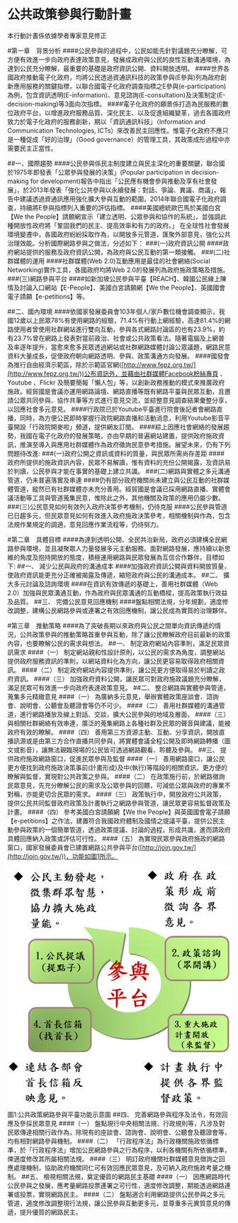 # 公共政策參與行動計畫
本行動計畫係依據學者專家意見修正

#第一章　背景分析
####公民參與的過程中，公民如能先針對議題充分瞭解，可方便有效進一步向政府表達政策意見，發展成政府與公民的良性互動溝通環境，為達到公民充分瞭解，最重要的基礎是政府資訊公開、資料開放透明。
####世界各國政府推動電子化政府，均將公民透過資通訊科技的政策參與(E參與)列為政府創新應用服務的關鍵指標，以聯合國電子化政府調查指標之E參與(e-participation)為例，包含資訊透明(E-information)、意見諮詢(E-consultation)及決策制定(E-decision-making)等3面向次指標。
####電子化政府的願景係打造為民服務的數位政府平台，以增進政府服務品質、深化民主、以及促進組織變革，過去各國政府致力於電子化政府的服務創新，期以「資訊通訊科技」（Information and Communication Technologies, ICTs）來改善民主回應性。惟電子化政府不應只是一種促成「好的治理」（Good governance）的管理工具，其政策成形過程中亦需要民主正當性。

##一、國際趨勢
####公民參與係民主制度建立與民主深化的重要關鍵，聯合國於1975年即發表「公眾參與發展的決策」(Popular participation in decision-making for development)報告中指出「公民應有機會參與推動及享有社會發展」，於2013年發表「強化公共參與以永續發展：對話、爭論、異議、商議」，報告中建議透過資通訊應用強化擴大參與互動的範圍，2014年聯合國電子化政府調查，持續將E參與指標列入重要的評估指標。
####美國總統歐巴馬於美國白宮【We the People】請願網宣示「建立透明、公眾參與和協作的系統」，並強調此種開放性政府將「鞏固我們的民主、提高效率和有力的政府。」 在全球性社會發展環境變遷中，各國政府紛紛採取作為，以開放多元管道，匯聚外部意見，強化公共治理效能。分析國際網路參與之做法，分述如下：
###(一)政府資訊公開
####政府網站提供的服務及政府資訊公開，為政府與公民互動的第一類接觸。
###(二)社群媒體的運用
####社群媒體(Web 2.0)互動應用是最佳的社會網絡(Social Networking)實作工具，各國政府均將Web 2.0的發展列為政府施政策略及措施。
###(三)網路參與平台
####如新加坡公民參與平臺【REACH】、韓國公民線上陳情及討論入口網站【E-People】、美國白宮請願網【We the People】、英國國會電子請願【e-petitions】等。

##二、國內環境
####依國家發展委員會103年個人/家戶數位機會調查顯示，我國12歲以上民眾78%有使用網路的經驗，71.4%有行動上網經驗，高達81.4%的網路使用者曾使用社群網站進行雙向互動，參與各式網路討論區的也有23.9%，約有23.7%曾在網路上發表對當前政治、社會或公共政策看法。隨著電腦及上網普及率逐年提升，當愈來愈多民眾透過網站或社群網路媒體討論公眾議題，網路民意資料大量成長，促使政府朝向網路透明、參與、政策溝通方向發展。
####國發會為推行自由經濟示範區，除於示範區官網([http://www.fepz.org.tw/](http://www.fepz.org.tw/))公布資訊外，並藉由社群媒體Facebook粉絲專頁 、Youtube 、Flickr 及簡要簡報「懶人包」等，以創新政務推動的模式來推廣政府施政。經貿國是會議亦運用網路論壇、網路直播等既有網路平臺與民眾互動，且邀請公眾共同參與、協作共筆等方式進行意見交流，並綜整意見調查結果彙整分享，以回應社會多元意見。
####行政院已於Youtube平臺進行院會後記者會網路直播，同時，為方便公民即時掌握行政院網路直播和活動消息，利用Youtube影音平臺開設「行政院開麥啦」頻道，提供網友訂閱。
####綜上因應社會網絡的發展趨勢，我國在電子化政府的發展策略，亦由早期的普遍網站建置，提供政府施政資訊，推演至導入與應用社群媒體作為政府徵詢民意參考措施。展望未來，仍有下列問題待改進:
###(一)政府公開之資訊或資料的質量，與民眾所需尚存差距
####政府所提供的施政資訊內容，民眾不易解讀，惟有資料的充份公開揭露，及資訊易於判讀，公民參與才能在事實的基礎上建立共識。
###(二)網路與實體之多元溝通管道，仍未普遍落實及串連
####仍有部分政府機關尚未建立與公民互動的社群媒體管道，縱然已有社群媒體亦未充分善用。經貿國是會議已採用網路直播、實體會議活動等工具與管道蒐集民意，惟除此之外，其他機關及政策的應用仍屬少數。
###(三)公民意見如何有效列入政府決策參考機制，仍待克服
####公民參與管道已日趨多元，但民眾意見如何有效進入政府施政決策參考，相關機制與作為，包含法規作業規定的調適，意見回應作業流程等，仍待努力。


#第二章　具體目標
####為達到透明公開、全民共治新局，政府必須建構全民網路參與環境，並且凝聚眾人力量發展多元主動服務。面對網路發展，應持續以新思維的角度及抱持開放的態度，積極運用網路與民眾發展為互信合作夥伴。目標如下:
##一、	減少公民與政府的溝通成本
####加強政府資訊公開與資料開放質量，使政府資訊能更充分正確被揭露及傳遞，縮短政府與公民的溝通成本。
##二、	擴大多元討論及諮詢環境
####在資訊有效傳遞的基礎上，善用社群媒體（Web 2.0）加強與民眾溝通互動，作為政府與民眾溝通的互動橋樑，提高政策執行效益及品質。
##三、	完備公民意見回應機制
####盤點相關法規，分年規劃，適度修改調整，建構公民網路參與或連署之有效回應機制，讓公民成為實質的治理夥伴。

#第三章　推動策略
####為了突破長期以來政府與公民之間單向資訊傳遞的情況，公共政策參與的推動策略首重參與互動，除了讓公民瞭解政府目前最新的政策內容，也要瞭解公民的需求與想法。
##一、	制定政府網站內容準則，滿足民眾資訊需求
####（一）	制定網站親和性設計原則，以公民的需求為角度，調整網站提供政府服務資訊的準則，以網站資料化為方向，讓公民更容易取得政府相關資訊。
####（二）	制定政府網站內容提供準則，讓公民更方便取得易於判讀之政府資訊。
####（三）	加強政府資料公開，讓民眾可對政府施政議題充分瞭解，滿足民眾可有效進一步向政府表達政策意見。
##二、	整合網路與實體參與管道，蒐集多元精緻意見
####（一）	為廣納多元意見，舉辦實體政策座談會、諮詢會、說明會、公聽會及聽證會等仍不可少。
####（二）	善用社群媒體的溝通管道，進行網路播放及線上對話、交談，擴大公民參與的地域及層面。
####（三）	與相關社群網絡有效串連，廣泛的蒐集網路上各種社群及民眾的聲音與建議，能被政府有效的瞭解。
####（四）	善用第三方資源主動、互動、分享資訊，開放直播訊源或是由第三方合作直播共同參與，將實體會議全程公開及即時網路轉播（圖文或影音），讓無法親臨現場的公民皆可透過網路觀看、聆聽及參與。
##三、	提供政府施政網路窗口，促進民眾參與及監督
####（一）	善用網路窗口，讓公民更方便找到政府施政決策事前(計畫形成)及中(執行)等階段的相關資訊，更方便的瞭解與監督，實現對公共政策之參與。
####（二）	在政策施行前，於網路徵詢民眾意見，先充分瞭解公民的需求及公眾參與的回饋，可減低公眾與政府的專業不對稱，亦能更切合民眾的需求。
####（三）	政策執行中，開放政府公共政策，提供公民共同監督政府政策及計畫執行之網路參與管道，讓民眾更容易監督政策及計畫。
####（四）	參考美國白宮請願網【We the People】與英國國會電子請願【e-petitions】之作法，建置符合我國政府體制及國情之提議平臺，提供公民主動參與政策的一個簡單管道，透過政策提議、討論的過程，形成共識，進而請政府具體回應納入政策或評估可行性。
####（五）	為實現民眾參與政府施政的網路窗口，國家發展委員會已建置網路公共參與平台([http://join.gov.tw/](http://join.gov.tw/))，功能如圖1所示。

![](21-1.png)
圖1:公共政策網路參與平臺功能示意圖
##四、	完善網路參與程序及法令，有效回應及參採民眾意見
####（一）	盤點現行中央相關法規、行政規則等，凡涉及對民眾傳達相關行政作為，除現有的座談會、諮詢會、說明會、公聽會及聽證會等，均有相對網路參與機制。
####（二）	「行政程序法」為行政機關施政依循標準，於「行政程序法」增加公民網路參與之行為程序，以利各機關有所依循標準，俾適度修改其所屬相關法規。
####（三）	明訂政府機關社群媒體意見徴詢之回應處理機制，協助政府機關同仁可有效回應民眾意見，及可納入政府施政考量之機制。
##五、	檢視相關法規，奠定優質的網路民主基礎
####（一）	因應網路時代公民參與之發展，應考量網路投票連署之可行性，適度修改調整，期能透過網路連署或投票，實現網路民主。
####（二）	盤點適合利用網路提供公民參與之多元管道，適度修改調整現行法規，讓公民參與互動更多元，並尊重多元異質意見的傳遞，提升優質的網路民主。

